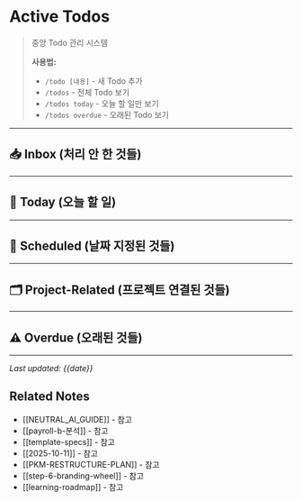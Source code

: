 # Active Todos

> 중앙 Todo 관리 시스템
>
> **사용법:**
> - `/todo [내용]` - 새 Todo 추가
> - `/todos` - 전체 Todo 보기
> - `/todos today` - 오늘 할 일만 보기
> - `/todos overdue` - 오래된 Todo 보기

---

## 📥 Inbox (처리 안 한 것들)

<!-- /todo 커맨드로 추가된 항목들이 여기 들어갑니다 -->

---

## 🎯 Today (오늘 할 일)

<!-- Daily Review에서 오늘 할 것으로 선택된 항목들 -->

---

## 📅 Scheduled (날짜 지정된 것들)

<!-- 특정 날짜에 해야 하는 항목들 -->

---

## 🗂️ Project-Related (프로젝트 연결된 것들)

<!-- 특정 프로젝트와 연결된 Todo들 -->

---

## ⚠️ Overdue (오래된 것들)

<!-- 1주일 이상 처리 안 된 항목들 (자동 감지) -->

---

*Last updated: {{date}}*

## Related Notes
- [[NEUTRAL_AI_GUIDE]] - 참고
- [[payroll-b-분석]] - 참고
- [[template-specs]] - 참고
- [[2025-10-11]] - 참고
- [[PKM-RESTRUCTURE-PLAN]] - 참고
- [[step-6-branding-wheel]] - 참고
- [[learning-roadmap]] - 참고

